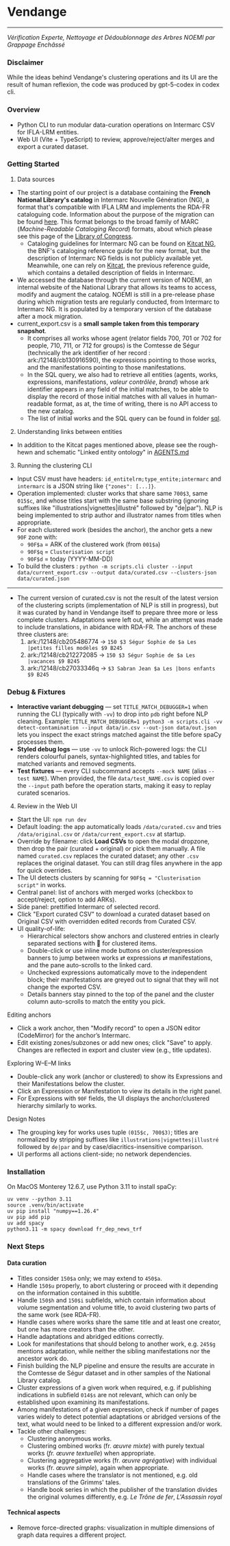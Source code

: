 # Vendange
---

_Vérification Experte, Nettoyage et Dédoublonnage des Arbres NOEMI par Grappage Enchâssé_

### Disclaimer
While the ideas behind Vendange's clustering operations and its UI are the result of human reflexion, the code was produced by gpt-5-codex in codex cli.

### Overview
- Python CLI to run modular data-curation operations on Intermarc CSV for IFLA-LRM entities.
- Web UI (Vite + TypeScript) to review, approve/reject/alter merges and export a curated dataset.

### Getting Started
1) Data sources
- The starting point of our project is a database containing the **French National Library's catalog** in Intermarc Nouvelle Génération (NG), a format that's compatible with IFLA LRM and implements the RDA-FR cataloguing code. Information about the purpose of the migration can be found [here](https://www.rdatoolkit.org/sites/default/files/rsc/BNF_intermarc_Foucher.pdf). This format belongs to the broad family of MARC (*Machine-Readable Cataloging Record*) formats, about which please see this page of the [Library of Congress](https://www.loc.gov/marc/umb/um01to06.html).
  - Cataloging guidelines for Intermarc NG can be found on [Kitcat NG](https://kitcatng-ext.bnf.fr/consignes-catalogage), the BNF's cataloging reference guide for the new format, but the description of Intermarc NG fields is not publicly available yet. Meanwhile, one can rely on [Kitcat](https://kitcat.bnf.fr/manuel-intermarc), the previous reference guide, which contains a detailed description of fields in Intermarc.
- We accessed the database through the current version of NOEMI, an internal website of the National Library that allows its teams to access, modify and augment the catalog. NOEMI is still in a pre-release phase during which migration tests are regularly conducted, from Intermarc to Intermarc NG. It is populated by a temporary version of the database after a mock migration.
- current_export.csv is a **small sample taken from this temporary snapshot**.
  - It comprises all works whose agent (relator fields 700, 701 or 702 for people, 710, 711, or 712 for groups) is the Comtesse de Ségur (technically the ark identifier of her record : ark:/12148/cb130916590), the expressions pointing to those works, and the manifestations pointing to those manifestations.
  - In the SQL query, we also had to retrieve all entities (agents, works, expressions, manifestations, *valeur contrôlée*, *brand*) whose ark identifier appears in any field of the initial matches, to be able to display the record of those initial matches with all values in human-readable format, as at, the time of writing, there is no API access to the new catalog.
  - The list of initial works and the SQL query can be found in folder [sql](sql).

2) Understanding links between entities
- In addition to the Kitcat pages mentioned above, please see the rough-hewn and schematic "Linked entity ontology" in [AGENTS.md](AGENTS.md)

3) Running the clustering CLI
- Input CSV must have headers: `id_entitelrm;type_entite;intermarc` and `intermarc` is a JSON string like `{"zones": [...]}`.
- Operation implemented: cluster works that share same `700$3`, same `015$c`, and whose titles start with the same base substring (ignoring suffixes like "illustrations|vignettes|illustré" followed by "de|par"). NLP is being implemented to strip author and illustrator names from titles when appropriate.
- For each clustered work (besides the anchor), the anchor gets a new `90F` zone with:
  - `90F$a` = ARK of the clustered work (from `001$a`)
  - `90F$q` = `Clusterisation script`
  - `90F$d` = today (YYYY-MM-DD)
- To build the clusters : ```python -m scripts.cli cluster --input data/current_export.csv --output data/curated.csv --clusters-json data/curated.json```

---

- The current version of curated.csv is not the result of the latest version of the clustering scripts (implementation of NLP is still in progress), but it was curated by hand in Vendange itself to prepare three more or less complete clusters. Adaptations were left out, while an attempt was made to include translations, in abidance with RDA-FR. The anchors of these three clusters are:
  1. ark:/12148/cb205486774 → `150 $3 Ségur Sophie de $a Les |petites filles modèles $9 B245` 
  2. ark:/12148/cb212272085 → `150 $3 Ségur Sophie de $a Les |vacances $9 B245`
  3. ark:/12148/cb27033346q → `$3 Sabran Jean $a Les |bons enfants $9 B245`

### Debug & Fixtures

- **Interactive variant debugging** — set `TITLE_MATCH_DEBUGGER=1` when running the CLI (typically with `-vv`) to drop into `pdb` right before NLP cleaning. Example: ```TITLE_MATCH_DEBUGGER=1 python3 -m scripts.cli -vv detect-contamination --input data/in.csv --out-json data/out.json``` lets you inspect the exact strings matched against the title before spaCy processes them.
- **Styled debug logs** — use `-vv` to unlock Rich-powered logs: the CLI renders colourful panels, syntax-highlighted titles, and tables for matched variants and removed segments.
- **Test fixtures** — every CLI subcommand accepts `--mock NAME` (alias `--test NAME`). When provided, the file `data/test_NAME.csv` is copied over the `--input` path before the operation starts, making it easy to replay curated scenarios.

4) Review in the Web UI
- Start the UI: `npm run dev`
- Default loading: the app automatically loads `/data/curated.csv` and tries `/data/original.csv` or `/data/current_export.csv` at startup.
- Override by filename: click **Load CSVs** to open the modal dropzone, then drop the pair (curated + original) or pick them manually. A file named `curated.csv` replaces the curated dataset; any other `.csv` replaces the original dataset. You can still drag files anywhere in the app for quick overrides.
- The UI detects clusters by scanning for `90F$q = "Clusterisation script"` in works.
- Central panel: list of anchors with merged works (checkbox to accept/reject, option to add ARKs).
- Side panel: prettified Intermarc of selected record.
- Click "Export curated CSV" to download a curated dataset based on Original CSV with overridden edited records from Curated CSV.
- UI quality-of-life:
  - Hierarchical selectors show anchors and clustered entries in clearly separated sections with 🍇 for clustered items.
  - Double-click or use inline mode buttons on cluster/expression banners to jump between works ⇄ expressions ⇄ manifestations, and the pane auto-scrolls to the linked card.
  - Unchecked expressions automatically move to the independent block; their manifestations are greyed out to signal that they will not change the exported CSV.
  - Details banners stay pinned to the top of the panel and the cluster column auto-scrolls to match the entity you pick.

Editing anchors
- Click a work anchor, then "Modify record" to open a JSON editor (CodeMirror) for the anchor’s Intermarc.
- Edit existing zones/subzones or add new ones; click "Save" to apply. Changes are reflected in export and cluster view (e.g., title updates).

Exploring W–E–M links
- Double-click any work (anchor or clustered) to show its Expressions and their Manifestations below the cluster.
- Click an Expression or Manifestation to view its details in the right panel.
- For Expressions with `90F` fields, the UI displays the anchor/clustered hierarchy similarly to works.

Design Notes
- The grouping key for works uses tuple `(015$c, 700$3)`; titles are normalized by stripping suffixes like `illustrations|vignettes|illustré` followed by `de|par` and by case/diacritics-insensitive comparison.
- UI performs all actions client-side; no network dependencies.

### Installation

On MacOS Monterey 12.6.7, use Python 3.11 to install spaCy:

```
uv venv --python 3.11
source .venv/bin/activate
uv pip install "numpy==1.26.4"
uv pip add pip
uv add spacy
python3.11 -m spacy download fr_dep_news_trf
```

### Next Steps

#### Data curation

- Titles consider `150$a` only; we may extend to `450$a`.
- Handle `150$u` properly, to abort clustering or proceed with it depending on the information contained in this subtitle.
- Handle `150$h` and `150$i` subfields, which contain information about volume segmentation and volume title, to avoid clustering two parts of the same work (see RDA-FR).
- Handle cases where works share the same title and at least one creator, but one has more creators than the other.
- Handle adaptations and abridged editions correctly.
- Look for manifestations that should belong to another work, e.g. `245$g` mentions adaptation, while neither the sibling manifestations nor the ancestor work do.
- Finish building the NLP pipeline and ensure the results are accurate in the Comtesse de Ségur dataset and in other samples of the National Library catalog.
- Cluster expressions of a given work when required, e.g. if publishing indications in subfield `014$s` are not relevant, which can only be established upon examining its manifestations.
- Among manifestations of a given expression, check if number of pages varies widely to detect potential adaptations or abridged versions of the text, what would need to be linked to a different expression and/or work.
- Tackle other challenges: 
  - Clustering anonymous works.
  - Clustering ombined works (fr. *œuvre mixte*) with purely textual works (*fr. œuvre textuelle*) when appropriate.
  - Clustering aggregative works (fr. *œuvre agrégative*) with individual works (fr. *œuvre simple*), again when appropriate.
  - Handle cases where the translator is not mentioned, e.g. old translations of the Grimms' tales.
  - Handle book series in which the publisher of the translation divides the original volumes differently, e.g. *Le Trône de fer*, *L'Assassin royal*

#### Technical aspects

- Remove force-directed graphs: visualization in multiple dimensions of graph data requires a different project.